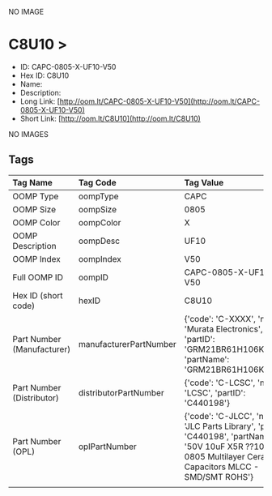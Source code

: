 


  
NO IMAGE  
# C8U10 > 

- ID: CAPC-0805-X-UF10-V50
- Hex ID: C8U10
- Name: 
- Description: 
- Long Link: [http://oom.lt/CAPC-0805-X-UF10-V50](http://oom.lt/CAPC-0805-X-UF10-V50)
- Short Link: [http://oom.lt/C8U10](http://oom.lt/C8U10)
  
NO IMAGES  
## Tags
  

|Tag Name|Tag Code|Tag Value|
| :--- | :--- | :--- |
|OOMP Type|oompType|CAPC|
|OOMP Size|oompSize|0805|
|OOMP Color|oompColor|X|
|OOMP Description|oompDesc|UF10|
|OOMP Index|oompIndex|V50|
|Full OOMP ID|oompID|CAPC-0805-X-UF10-V50|
|Hex ID (short code)|hexID|C8U10|
|Part Number (Manufacturer)|manufacturerPartNumber|{'code': 'C-XXXX', 'name': 'Murata Electronics', 'partID': 'GRM21BR61H106KE43L', 'partName': 'GRM21BR61H106KE43L'}|
|Part Number (Distributor)|distributorPartNumber|{'code': 'C-LCSC', 'name': 'LCSC', 'partID': 'C440198'}|
|Part Number (OPL)|oplPartNumber|{'code': 'C-JLCC', 'name': 'JLC Parts Library', 'partID': 'C440198', 'partName': '50V 10uF X5R ??10% 0805  Multilayer Ceramic Capacitors MLCC - SMD/SMT ROHS'}|
||||
